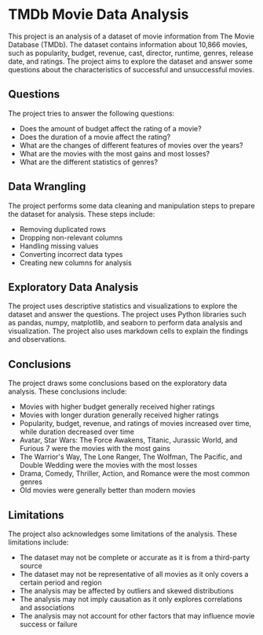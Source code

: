 # TMDb Movie Data Analysis

This project is an analysis of a dataset of movie information from The Movie Database (TMDb). The dataset contains information about 10,866 movies, such as popularity, budget, revenue, cast, director, runtime, genres, release date, and ratings. The project aims to explore the dataset and answer some questions about the characteristics of successful and unsuccessful movies.

## Questions

The project tries to answer the following questions:

- Does the amount of budget affect the rating of a movie?
- Does the duration of a movie affect the rating?
- What are the changes of different features of movies over the years?
- What are the movies with the most gains and most losses?
- What are the different statistics of genres?

## Data Wrangling

The project performs some data cleaning and manipulation steps to prepare the dataset for analysis. These steps include:

- Removing duplicated rows
- Dropping non-relevant columns
- Handling missing values
- Converting incorrect data types
- Creating new columns for analysis

## Exploratory Data Analysis

The project uses descriptive statistics and visualizations to explore the dataset and answer the questions. The project uses Python libraries such as pandas, numpy, matplotlib, and seaborn to perform data analysis and visualization. The project also uses markdown cells to explain the findings and observations.

## Conclusions

The project draws some conclusions based on the exploratory data analysis. These conclusions include:

- Movies with higher budget generally received higher ratings
- Movies with longer duration generally received higher ratings
- Popularity, budget, revenue, and ratings of movies increased over time, while duration decreased over time
- Avatar, Star Wars: The Force Awakens, Titanic, Jurassic World, and Furious 7 were the movies with the most gains
- The Warrior's Way, The Lone Ranger, The Wolfman, The Pacific, and Double Wedding were the movies with the most losses
- Drama, Comedy, Thriller, Action, and Romance were the most common genres
- Old movies were generally better than modern movies

## Limitations

The project also acknowledges some limitations of the analysis. These limitations include:

- The dataset may not be complete or accurate as it is from a third-party source
- The dataset may not be representative of all movies as it only covers a certain period and region
- The analysis may be affected by outliers and skewed distributions
- The analysis may not imply causation as it only explores correlations and associations
- The analysis may not account for other factors that may influence movie success or failure